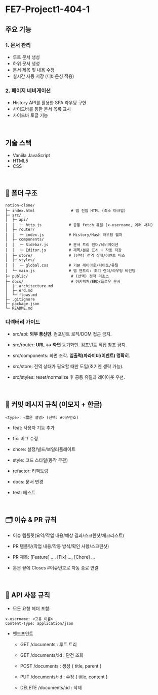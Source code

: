 # FE7-Project1-404-1

## 주요 기능

### 1. 문서 관리
- 루트 문서 생성
- 하위 문서 생성
- 문서 제목 및 내용 수정
- 실시간 자동 저장 (디바운싱 적용)

### 2. 페이지 네비게이션
- History API를 활용한 SPA 라우팅 구현
- 사이드바를 통한 문서 목록 표시
- 사이드바 토글 기능

<br>

## 기술 스택
- Vaniila JavaScript
- HTML5
- CSS

<br>

## 🧱 폴더 구조

```
notion-clone/
├─ index.html                # 앱 진입 HTML (최소 마크업)
├─ src/
│  ├─ api/
│  │  └─ http.js            # 공통 fetch 유틸 (x-username, 에러 처리)
│  ├─ router/
│  │  └─ index.js           # History/Hash 라우팅 헬퍼
│  ├─ components/
│  │  ├─ Sidebar.js         # 문서 트리 렌더/네비게이션
│  │  └─ Editor.js          # 제목/본문 표시 + 자동 저장
│  ├─ store/                # (선택) 전역 상태/이벤트 버스
│  ├─ styles/
│  │  └─ global.css         # 기본 레이아웃/타이포/유틸
│  └─ main.js               # 앱 엔트리: 초기 렌더/라우팅 바인딩
├─ public/                   # (선택) 정적 리소스
├─ docs/                     # 아키텍처/ERD/플로우 문서
│  ├─ architecture.md
│  ├─ erd.md
│  └─ flows.md
├─ .gitignore
├─ package.json
└─ README.md
```

### **디렉터리 가이드**

- src/api: **외부 통신만**. 컴포넌트 로직/DOM 접근 금지.
    
- src/router: **URL ↔ 화면** 동기화만. 컴포넌트 직접 참조 금지.
    
- src/components: 화면 조각. **입출력(파라미터/이벤트) 명확히**.
    
- src/store: 전역 상태가 필요할 때만 도입(초기엔 생략 가능).
    
- src/styles: reset/normalize 후 공통 유틸과 레이아웃 우선.

<br>

## 🧾 커밋 메시지 규칙 (이모지 + 한글)

```
<type>: <짧은 설명> (선택: #이슈번호)
```

- feat: 사용자 기능 추가
    
- fix: 버그 수정
    
- chore: 설정/빌드/보일러플레이트
    
- style: 코드 스타일(동작 무관)
    
- refactor: 리팩토링
    
- docs: 문서 변경
    
- test: 테스트

<br>

## 🗂️ 이슈 & PR 규칙

- 이슈 템플릿(요약/작업 내용/예상 결과/스크린샷/체크리스트)
    
- PR 템플릿(작업 내용/작동 방식/확인 사항/스크린샷)
    
- PR 제목: [Feature] ..., [Fix] ..., [Chore] ...
    
- 본문 끝에 Closes #이슈번호로 자동 종료 연결

<br>

## 🔌 API 사용 규칙

- 모든 요청 헤더 포함:    

```
x-username: <고유 이름>
Content-Type: application/json
```
    
- 엔드포인트
    
    - GET /documents : 루트 트리
        
    - GET /documents/:id : 단건 조회
        
    - POST /documents : 생성 { title, parent }
        
    - PUT /documents/:id : 수정 { title, content }
        
    - DELETE /documents/:id : 삭제
